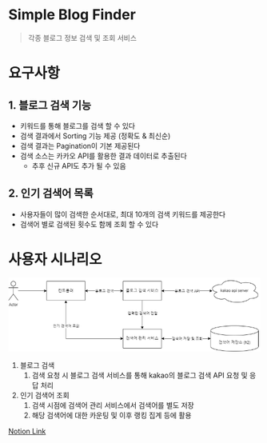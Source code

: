 # Simple Blog Finder

> 각종 블로그 정보 검색 및 조회 서비스
> 

# 요구사항

## 1. 블로그 검색 기능

- 키워드를 통해 블로그를 검색 할 수 있다
- 검색 결과에서 Sorting 기능 제공 (정확도 & 최신순)
- 검색 결과는 Pagination이 기본 제공된다
- 검색 소스는 카카오 API를 활용한 결과 데이터로 추출된다
    - 추후 신규 API도 추가 될 수 있음

## 2. 인기 검색어 목록

- 사용자들이 많이 검색한 순서대로, 최대 10개의 검색 키워드를 제공한다
- 검색어 별로 검색된 횟수도 함께 조회 할 수 있다


# 사용자 시나리오

![UML](document/simple-blog-finder-uml.png)

1. 블로그 검색
    1. 검색 요청 시 블로그 검색 서비스를 통해 kakao의 블로그 검색 API 요청 및 응답 처리
2. 인기 검색어 조회
    1. 검색 시점에 검색어 관리 서비스에서 검색어를 별도 저장
    2. 해당 검색어에 대한 카운팅 및 이후 랭킹 집계 등에 활용


[Notion Link](https://trapezoidal-curiosity-d38.notion.site/Simple-Blog-Finder-26c6ff3d51ee47eb8107a68270824f21)